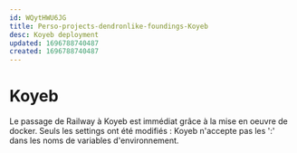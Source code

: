 ```yaml
---
id: WQytHWU6JG
title: Perso-projects-dendronlike-foundings-Koyeb
desc: Koyeb deployment
updated: 1696788740487
created: 1696788740487
---
```

# Koyeb

Le passage de Railway à Koyeb est immédiat grâce à la mise en oeuvre de docker.
Seuls les settings ont été modifiés : Koyeb n'accepte pas les ':' dans les noms de variables d'environnement.
